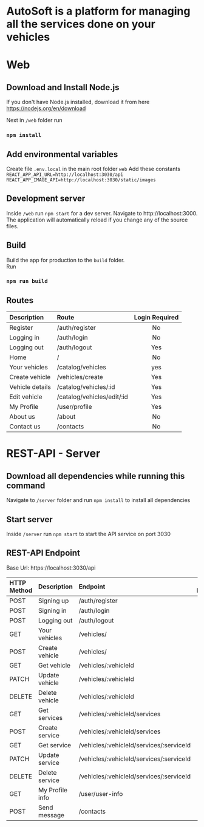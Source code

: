 # AutoSoft is a platform for managing all the services done on your vehicles
# Web
## Download and Install Node.js

If you don't have Node.js installed, download it from here https://nodejs.org/en/download

Next in `/web` folder run 
### `npm install`

## Add environmental variables
Create file `.env.local` in the main root folder `web`
Add these constants
`REACT_APP_API_URL=http://localhost:3030/api`
`REACT_APP_IMAGE_API=http://localhost:3030/static/images`

## Development server
Inside `/web` run `npm start` for a dev server. Navigate to http://localhost:3000. The application will automatically reload if you change any of the source files.

## Build
Build the app for production to the `build` folder.\
Run
### `npm run build`

## Routes

|   Description    |            Route           | Login Required |
| :--------------  | :------------------------- | :------------: |
| Register         | /auth/register             |       No       |
| Logging in       | /auth/login                |       No       |
| Logging out      | /auth/logout               |       Yes      |
| Home             | /                          |       No       |
| Your vehicles    | /catalog/vehicles          |       yes      |
| Create vehicle   | /vehicles/create           |       Yes      |
| Vehicle details  | /catalog/vehicles/:id      |       Yes      |
| Edit vehicle     | /catalog/vehicles/edit/:id |       Yes      |
| My Profile       | /user/profile              |       Yes      |
| About us         | /about                     |       No       |
| Contact us       | /contacts                  |       No       |

# REST-API - Server

## Download all dependencies while running this command
Navigate to `/server` folder and run `npm install` to install all dependencies

## Start server
Inside `/server` run `npm start` to start the API service on port 3030

## REST-API Endpoint
Base Url: https://localhost:3030/api

| HTTP Method |    Description   |                 Endpoint                  | Login Required |
| :---------- | :--------------- | :---------------------------------------- | :------------: |
|    POST     | Signing up       | /auth/register                            |       No       |
|    POST     | Signing in       | /auth/login                               |       No       |
|    POST     | Logging out      | /auth/logout                              |       Yes      |
|    GET      | Your vehicles    | /vehicles/                                |       Yes      |
|    POST     | Create vehicle   | /vehicles/                                |       Yes      |
|    GET      | Get vehicle      | /vehicles/:vehicleId                      |       Yes      |
|    PATCH    | Update vehicle   | /vehicles/:vehicleId                      |       Yes      |
|    DELETE   | Delete vehicle   | /vehicles/:vehicleId                      |       Yes      |
|    GET      | Get services     | /vehicles/:vehicleId/services             |       Yes      |
|    POST     | Create service   | /vehicles/:vehicleId/services             |       Yes      |
|    GET      | Get service      | /vehicles/:vehicleId/services/:serviceId  |       Yes      |
|    PATCH    | Update service   | /vehicles/:vehicleId/services/:serviceId  |       Yes      |
|    DELETE   | Delete service   | /vehicles/:vehicleId/services/:serviceId  |       Yes      |
|    GET      | My Profile info  | /user/user-info                           |       Yes      |
|    POST     | Send message     | /contacts                                 |       No       |